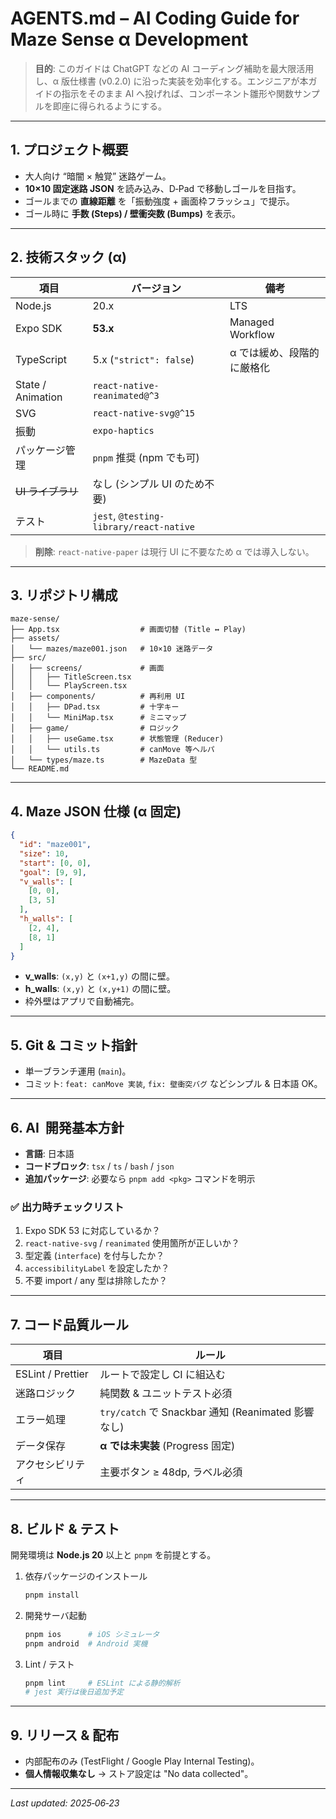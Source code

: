 # AGENTS.md – AI Coding Guide for **Maze Sense** α Development

> **目的**: このガイドは ChatGPT などの AI コーディング補助を最大限活用し、α 版仕様書 (v0.2.0) に沿った実装を効率化する。エンジニアが本ガイドの指示をそのまま AI へ投げれば、コンポーネント雛形や関数サンプルを即座に得られるようにする。

---

## 1. プロジェクト概要

- 大人向け “暗闇 × 触覚” 迷路ゲーム。
- **10×10 固定迷路 JSON** を読み込み、D‑Pad で移動しゴールを目指す。
- ゴールまでの **直線距離** を「振動強度 + 画面枠フラッシュ」で提示。
- ゴール時に **手数 (Steps) / 壁衝突数 (Bumps)** を表示。

---

## 2. 技術スタック (α)

| 項目              | バージョン                              | 備考                       |
| ----------------- | --------------------------------------- | -------------------------- |
| Node.js           | 20.x                                    | LTS                        |
| Expo SDK          | **53.x**                                | Managed Workflow           |
| TypeScript        | 5.x (`"strict": false`)                 | α では緩め、段階的に厳格化 |
| State / Animation | `react-native-reanimated@^3`            |                            |
| SVG               | `react-native-svg@^15`                  |                            |
| 振動              | `expo-haptics`                          |                            |
| パッケージ管理    | `pnpm` 推奨 (npm でも可)                |                            |
| ~~UI ライブラリ~~ | なし (シンプル UI のため不要)           |                            |
| テスト            | `jest`, `@testing-library/react-native` |                            |

> **削除**: `react-native-paper` は現行 UI に不要なため α では導入しない。

---

## 3. リポジトリ構成

```
maze-sense/
├── App.tsx                  # 画面切替 (Title ↔ Play)
├── assets/
│   └── mazes/maze001.json   # 10×10 迷路データ
├── src/
│   ├── screens/             # 画面
│   │   ├── TitleScreen.tsx
│   │   └── PlayScreen.tsx
│   ├── components/          # 再利用 UI
│   │   ├── DPad.tsx         # 十字キー
│   │   └── MiniMap.tsx      # ミニマップ
│   ├── game/                # ロジック
│   │   ├── useGame.tsx      # 状態管理 (Reducer)
│   │   └── utils.ts         # canMove 等ヘルパ
│   └── types/maze.ts        # MazeData 型
└── README.md
```

---

## 4. Maze JSON 仕様 (α 固定)

```json
{
  "id": "maze001",
  "size": 10,
  "start": [0, 0],
  "goal": [9, 9],
  "v_walls": [
    [0, 0],
    [3, 5]
  ],
  "h_walls": [
    [2, 4],
    [8, 1]
  ]
}
```

- **v_walls**: `(x,y)` と `(x+1,y)` の間に壁。
- **h_walls**: `(x,y)` と `(x,y+1)` の間に壁。
- 枠外壁はアプリで自動補完。

---

## 5. Git & コミット指針

- 単一ブランチ運用 (`main`)。
- コミット: `feat: canMove 実装`, `fix: 壁衝突バグ` などシンプル & 日本語 OK。

---

## 6. AI  開発基本方針

- **言語**: 日本語
- **コードブロック**: `tsx` / `ts` / `bash` / `json`
- **追加パッケージ**: 必要なら `pnpm add <pkg>` コマンドを明示

### ✅ 出力時チェックリスト

1. Expo SDK 53 に対応しているか？
2. `react-native-svg` / `reanimated` 使用箇所が正しいか？
3. 型定義 (`interface`) を付与したか？
4. `accessibilityLabel` を設定したか？
5. 不要 import / any 型は排除したか？

---

## 7. コード品質ルール

| 項目              | ルール                                             |
| ----------------- | -------------------------------------------------- |
| ESLint / Prettier | ルートで設定し CI に組込む                         |
| 迷路ロジック      | 純関数 & ユニットテスト必須                        |
| エラー処理        | `try/catch` で Snackbar 通知 (Reanimated 影響なし) |
| データ保存        | **α では未実装** (Progress 固定)                   |
| アクセシビリティ  | 主要ボタン ≥ 48dp, ラベル必須                      |

---

## 8. ビルド & テスト

開発環境は **Node.js 20** 以上と `pnpm` を前提とする。

1. 依存パッケージのインストール
   ```bash
   pnpm install
   ```
2. 開発サーバ起動
   ```bash
   pnpm ios      # iOS シミュレータ
   pnpm android  # Android 実機
   ```
3. Lint / テスト
   ```bash
   pnpm lint     # ESLint による静的解析
   # jest 実行は後日追加予定
   ```

---

## 9. リリース & 配布

- 内部配布のみ (TestFlight / Google Play Internal Testing)。
- **個人情報収集なし** → ストア設定は "No data collected"。

---

_Last updated: 2025‑06‑23_
